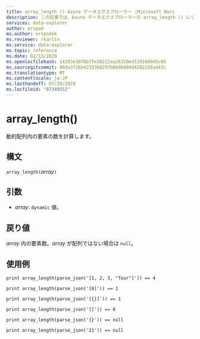 ```yaml
---
title: array_length ()-Azure データエクスプローラー |Microsoft Docs
description: この記事では、Azure データエクスプローラーの array_length () について説明します。
services: data-explorer
author: orspod
ms.author: orspodek
ms.reviewer: rkarlin
ms.service: data-explorer
ms.topic: reference
ms.date: 02/13/2020
ms.openlocfilehash: 14203e3078b7fe30222ea26320ed1391000d5c05
ms.sourcegitcommit: 09da3f26b4235368297b8b9b604d4282228a443c
ms.translationtype: MT
ms.contentlocale: ja-JP
ms.lasthandoff: 07/28/2020
ms.locfileid: "87349552"
---
```

# <a name="array_length"></a>array_length()

動的配列内の要素の数を計算します。

## <a name="syntax"></a>構文

`array_length(`*array*`)`

## <a name="arguments"></a>引数

* *array*: `dynamic` 値。

## <a name="returns"></a>戻り値

*array* 内の要素数。*array* が配列ではない場合は `null`。

## <a name="examples"></a>使用例

```kusto
print array_length(parse_json('[1, 2, 3, "four"]')) == 4

print array_length(parse_json('[8]')) == 1

print array_length(parse_json('[{}]')) == 1

print array_length(parse_json('[]')) == 0

print array_length(parse_json('{}')) == null

print array_length(parse_json('21')) == null
```